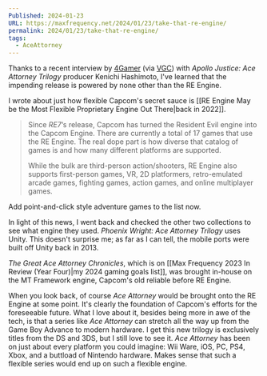 ```yaml
---
Published: 2024-01-23
URL: https://maxfrequency.net/2024/01/23/take-that-re-engine/
permalink: 2024/01/23/take-that-re-engine/
tags:
  - AceAttorney
---
```

Thanks to a recent interview by [4Gamer](https://www.4gamer.net/games/716/G071602/20231225038/) (via [VGC](https://www.videogameschronicle.com/news/the-ace-attorney-series-will-never-end-producer-says/)) with *Apollo Justice: Ace Attorney Trilogy* producer Kenichi Hashimoto, I've learned that the impending release is powered by none other than the RE Engine.

I wrote about just how flexible Capcom's secret sauce is [[RE Engine May be the Most Flexible Proprietary Engine Out There|back in 2022]].

>Since *RE7*‘s release, Capcom has turned the Resident Evil engine into the Capcom Engine. There are currently a total of 17 games that use the RE Engine. The real dope part is how diverse that catalog of games is and how many different platforms are supported.
>
>While the bulk are third-person action/shooters, RE Engine also supports first-person games, VR, 2D platformers, retro-emulated arcade games, fighting games, action games, and online multiplayer games.

Add point-and-click style adventure games to the list now. 

In light of this news, I went back and checked the other two collections to see what engine they used. *Phoenix Wright: Ace Attorney Trilogy* uses Unity. This doesn't surprise me; as far as I can tell, the mobile ports were built off Unity back in 2013. 

*The Great Ace Attorney Chronicles*, which is on [[Max Frequency 2023 In Review (Year Four)|my 2024 gaming goals list]], was brought in-house on the MT Framework engine, Capcom's old reliable before RE Engine.

When you look back, of course *Ace Attorney* would be brought onto the RE Engine at some point. It's clearly the foundation of Capcom's efforts for the foreseeable future. What I love about it, besides being more in awe of the tech, is that a series like *Ace Attorney* can stretch all the way up from the Game Boy Advance to modern hardware. I get this new trilogy is exclusively titles from the DS and 3DS, but I still love to see it. *Ace Attorney* has been on just about every platform you could imagine: Wii Ware, iOS, PC, PS4, Xbox, and a buttload of Nintendo hardware. Makes sense that such a flexible series would end up on such a flexible engine.